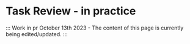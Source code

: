 # Task Review - in practice

::: Work in pr
October 13th 2023 - The content of this page is currently being edited/updated.
:::